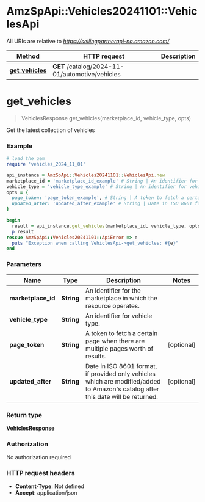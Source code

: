 # AmzSpApi::Vehicles20241101::VehiclesApi

All URIs are relative to *https://sellingpartnerapi-na.amazon.com/*

Method | HTTP request | Description
------------- | ------------- | -------------
[**get_vehicles**](VehiclesApi.md#get_vehicles) | **GET** /catalog/2024-11-01/automotive/vehicles | 

# **get_vehicles**
> VehiclesResponse get_vehicles(marketplace_id, vehicle_type, opts)



Get the latest collection of vehicles

### Example
```ruby
# load the gem
require 'vehicles_2024_11_01'

api_instance = AmzSpApi::Vehicles20241101::VehiclesApi.new
marketplace_id = 'marketplace_id_example' # String | An identifier for the marketplace in which the resource operates.
vehicle_type = 'vehicle_type_example' # String | An identifier for vehicle type.
opts = { 
  page_token: 'page_token_example', # String | A token to fetch a certain page when there are multiple pages worth of results.
  updated_after: 'updated_after_example' # String | Date in ISO 8601 format, if provided only vehicles which are modified/added to Amazon's catalog after this date will be returned.
}

begin
  result = api_instance.get_vehicles(marketplace_id, vehicle_type, opts)
  p result
rescue AmzSpApi::Vehicles20241101::ApiError => e
  puts "Exception when calling VehiclesApi->get_vehicles: #{e}"
end
```

### Parameters

Name | Type | Description  | Notes
------------- | ------------- | ------------- | -------------
 **marketplace_id** | **String**| An identifier for the marketplace in which the resource operates. | 
 **vehicle_type** | **String**| An identifier for vehicle type. | 
 **page_token** | **String**| A token to fetch a certain page when there are multiple pages worth of results. | [optional] 
 **updated_after** | **String**| Date in ISO 8601 format, if provided only vehicles which are modified/added to Amazon&#x27;s catalog after this date will be returned. | [optional] 

### Return type

[**VehiclesResponse**](VehiclesResponse.md)

### Authorization

No authorization required

### HTTP request headers

 - **Content-Type**: Not defined
 - **Accept**: application/json



